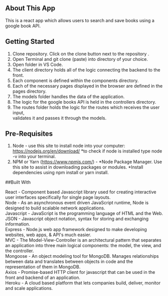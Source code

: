 
## About This App

This is a react app which allows users to search and save books using a google book API.

## Getting Started 

1. Clone repository. Click on the clone button next to the repository .<br>
2. Open Terminal and git clone (paste) into directory of your choice.<br>
3. Open folder in VS Code.<br>
4. The client directory holds all of the logic connecting the backend to the front.<br>
5. Each component is defined within the components directory.<br>
6. Each of the necessary pages displayed in the browser are defined in the pages directory.<br>
7. The models folder handles the data of the application.<br>
8. The logic for the google books API is held in the controllers directory.<br>
9. The routes folder holds the logic for the routes which receives the user input,<br>
   validates it and passes it through the models.<br>


## Pre-Requisites

1. Node - use this site to install node into your computer: https://nodejs.org/en/download/ *to check if node is installed type node -v into your terminal.<br>
2. NPM or Yarn (https://www.npmjs.com/) - *Node Package Manager. Use this site to assist in downloading packages or modules.
*Install dependencies using npm install or yarn install.

##Built With

React - Component based Javascript library used for creating interactive user interfaces specifically for single page layouts.<br>
Node - As an asynchronous event driven JavaScript runtime, Node is designed to build scalable network applications.<br>
Javascript - JavaScript is the programming language of HTML and the Web.<br>
JSON - Javascript object notation, syntax for storing and exchanging information.<br>
Express - Node.js web app framework designed to make developing websites, web apps, & API's much easier.<br>
MVC - The Model-View-Controller is an architectural pattern that separates an application into three main logical components: the model, the view, and the controller.<br>
Mongoose - An object modeling tool for MongoDB. Manages relationships between data and translates between objects in code and the representation of them in MongoDB.<br>
Axios - Promise-based HTTP client for javascript that can be used in the front and backend of an application.<br>
Heroku - A cloud based platform that lets companies build, deliver, monitor and scale applications.<br>
